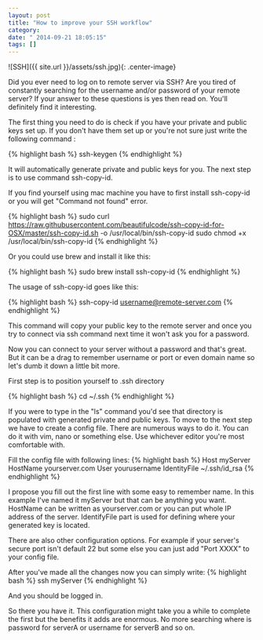 ```yaml
---
layout: post
title: "How to improve your SSH workflow"
category: 
date: " 2014-09-21 18:05:15"
tags: []
---
```


![SSH]({{ site.url }}/assets/ssh.jpg){: .center-image}

Did you ever need to log on to remote server via SSH? Are you tired of constantly
searching for the username and/or password of your remote server? If your answer to these questions
is yes then read on. You'll definitely find it interesting.

The first thing you need to do is check if you have your private and public keys set up.
If you don't have them set up or you're not sure just write the following command :

{% highlight bash  %}
    ssh-keygen
{% endhighlight %}

It will automatically generate private and public keys for you. The next step is to use command
ssh-copy-id.

If you find yourself using mac machine you have to first install ssh-copy-id or
you will get "Command not found" error.

{% highlight bash  %}
    sudo curl https://raw.githubusercontent.com/beautifulcode/ssh-copy-id-for-OSX/master/ssh-copy-id.sh -o /usr/local/bin/ssh-copy-id
    sudo chmod +x /usr/local/bin/ssh-copy-id
{% endhighlight %}

Or you could use brew and install it like this:

{% highlight bash  %}
    sudo brew install ssh-copy-id
{% endhighlight %}

The usage of ssh-copy-id goes like this:

{% highlight bash  %}
    ssh-copy-id username@remote-server.com
{% endhighlight %}

This command will copy your public key to the remote server and once you try to connect via
ssh command next time it won't ask you for a password.

Now you can connect to your server without a password and that's great. But it can be a drag to remember
username or port or even domain name so let's dumb it down a little bit more.

First step is to position yourself to .ssh directory

{% highlight bash  %}
    cd ~/.ssh
{% endhighlight %}

If you were to type in the "ls" command you'd see that directory is populated with generated private and
public keys. To move to the next step we have to create a config file. There are numerous ways
to do it. You can do it with vim, nano or something else. Use whichever editor you're
most comfortable with.

Fill the config file with following lines:
{% highlight bash  %}
    Host myServer
    HostName yourserver.com
    User yourusername
    IdentityFile ~/.ssh/id_rsa
{% endhighlight %}

I propose you fill out the first line with some easy to remember name. In this example I've named it
myServer but that can be anything you want. HostName can be written as yourserver.com or you can
put whole IP address of the server.
IdentifyFile part is used for defining where your generated key is located.

There are also other configuration options. For example if your server's secure port isn't default 22 but some else
 you can just add "Port XXXX" to your config file.

After you've made all the changes now you can simply write:
{% highlight bash  %}
    ssh myServer
{% endhighlight %}

And you should be logged in.

So there you have it. This configuration might take you a while to complete the first but the
benefits it adds are enormous. No more searching where is password for serverA or
username for serverB and so on.



